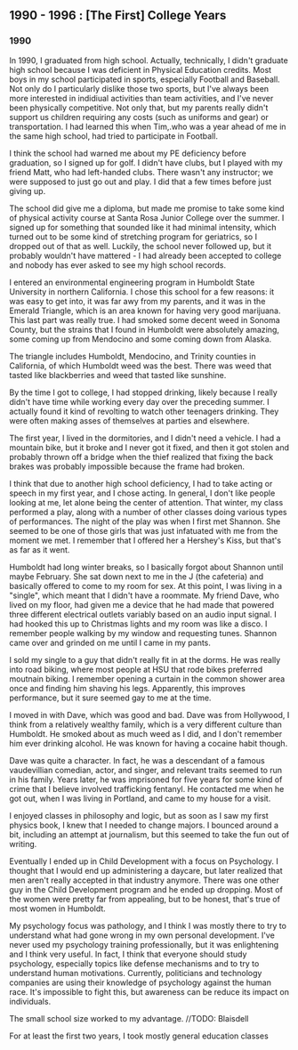﻿## 1990 - 1996 : [The First] College Years

### 1990

In 1990, I graduated from high school. Actually, technically, I didn't graduate high school because I was deficient in Physical Education credits. Most boys in my school participated in sports, especially Football and Baseball. Not only do I particularly dislike those two sports, but I've always been more interested in indidiual activities than team activities, and I've never been physically competitive. Not only that, but my parents really didn't support us children requiring any costs (such as uniforms and gear) or transportation. I had learned this when Tim,.who was a year ahead of me in the same high school, had tried to participate in Football.

I think the school had warned me about my PE deficiency before graduation, so I signed up for golf. I didn't have clubs, but I played with my friend Matt, who had left-handed clubs. There wasn't any instructor; we were supposed to just go out and play. I did that a few times before just giving up.

The school did give me a diploma, but made me promise to take some kind of physical activity course at Santa Rosa Junior College over the summer. I signed up for something that sounded like it had minimal intensity, which turned out to be some kind of stretching program for geriatrics, so I dropped out of that as well. Luckily, the school never followed up, but it probably wouldn't have mattered - I had already been accepted to college and nobody has ever asked to see my high school records.

I entered an environmental engineering program in Humboldt State University in northern California. I chose this school for a few reasons: it was easy to get into, it was far awy from my parents, and it was in the Emerald Triangle, which is an area known for having very good marijuana. This last part was really true. I had smoked some decent weed in Sonoma County, but the strains that I found in Humboldt were absolutely amazing, some coming up from Mendocino and some coming down from Alaska. 

The triangle includes Humboldt, Mendocino, and Trinity counties in California, of which Humboldt weed was the best. There was weed that tasted like blackberries and weed that tasted like sunshine.
 
By the time I got to college, I had stopped drinking, likely because I really didn't have time while working every day over the preceding summer. I actually found it kind of revolting to watch other teenagers drinking. They were often making asses of themselves at parties and elsewhere.

The first year, I lived in the dormitories, and I didn't need a vehicle. I had a mountain bike, but it broke and I never got it fixed, and then it got stolen and probably thrown off a bridge when the thief realized that fixing the back brakes was probably impossible because the frame had broken.

I think that due to another high school deficiency, I had to take acting or speech in my first year, and I chose acting. In general, I don't like people looking at me, let alone being the center of attention. That winter, my class performed a play, along with a number of other classes doing various types of performances. The night of the play was when I first met Shannon. She seemed to be one of those girls that was just infatuated with me from the moment we met. I remember that I offered her a Hershey's Kiss, but that's as far as it went.

Humboldt had long winter breaks, so I basically forgot about Shannon until maybe February. She sat down next to me in the J (the cafeteria) and basically offered to come to my room for sex. At this point, I was living in a "single", which meant that I didn't have a roommate. My friend Dave, who lived on my floor, had given me a device that he had made that powered three different electrical outlets variably based on an audio input signal. I had hooked this up to Christmas lights and my room was like a disco. I remember people walking by my window and requesting tunes. Shannon came over and grinded on me until I came in my pants.

I sold my single to a guy that didn't really fit in at the dorms. He was really into road biking, where most people at HSU that rode bikes preferred moutnain biking. I remember opening a curtain in the common shower area once and finding him shaving his legs. Apparently, this improves performance, but it sure seemed gay to me at the time.

I moved in with Dave, which was good and bad. Dave was from Hollywood, I think from a relatively wealthy family, which is a very different culture than Humboldt. He smoked about as much weed as I did, and I don't remember him ever drinking alcohol. He was known for having a cocaine habit though.

Dave was quite a character. In fact, he was a descendant of a famous vaudevillian comedian, actor, and singer, and relevant traits seemed to run in his family. Years later, he was imprisoned for five years for some kind of crime that I believe involved trafficking fentanyl. He contacted me when he got out, when I was living in Portland, and came to my house for a visit. 

I enjoyed classes in philosophy and logic, but as soon as I saw my first physics book, I knew that I needed to change majors. I bounced around a bit, including an attempt at journalism, but this seemed to take the fun out of writing.

Eventually I ended up in Child Development with a focus on Psychology. I thought that I would end up administering a daycare, but later realized that men aren't really accepted in that industry anymore. There was one other guy in the Child Development program and he ended up dropping. Most of the women were pretty far from appealing, but to be honest, that's true of most women in Humboldt.

My psychology focus was pathology, and I think I was mostly there to try to understand what had gone wrong in my own personal development. I've never used my psychology training professionally, but it was enlightening and I think very useful. In fact, I think that everyone should study psychology, especially topics like defense mechanisms and to try to understand human motivations. Currently, politicians and technology companies are using their knowledge of psychology against the human race. It's impossible to fight this, but awareness can be reduce its impact on individuals.

The small school size worked to my advantage. //TODO: Blaisdell



 For at least the first two years, I took mostly general education classes 

